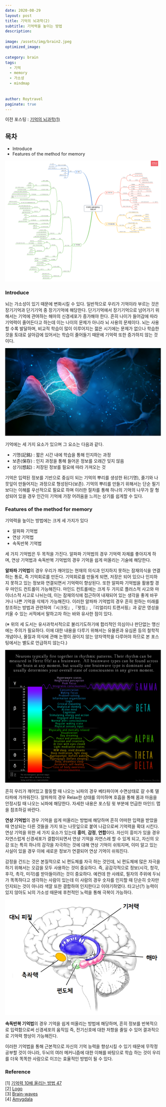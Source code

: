 ```yaml
---
date: 2020-08-29
layout: post
title: 기억의 뇌과학(2)
subtitle: 기억력을 높이는 방법
description:
  
image: /assets/img/brain2.jpeg
optimized_image:
  
category: brain
tags:
  - 기억
  - memory
  - 가소성
  - mindmap
  
  
author: Roytravel
paginate: true
---
```


이전 포스팅 : <a href="https://roytravel.github.io/brain-science-mindmap/">기억의 뇌과학(1)</a>

## 목차
* Introduce
* Features of the method for memory


![alt text](/assets/img/method-for-improving-memory.png)

### Introduce

뇌는 가소성이 있기 때문에 변화시킬 수 있다. 일반적으로 우리가 기억이라 부르는 것은 장기기억과 단기기억 중 장기기억에 해당한다. 단기기억에서 장기기억으로 넘어가기 위해서는 기억에 관여하는 해마의 신경세포가 증가해야 한다.  흔히 나이가 들어감에 따라 기억력이 줄어든다고 하는데 이는 나이의 문제가 아니라 뇌 사용의 문제이다. 뇌는 사용할 수록 발달하며, 비교적 학습이 많이 이루어지는 젊은 시기에는 문제가 없으나 학습한 것을 토대로 살아감에 있어서는 학습이 줄어들기 때문에 기억력 또한 증가하지 않는 것이다. 

![alt text](/assets/img/Synaptic-Plasticity.jpg)

기억에는 세 가지 요소가 있으며 그 요소는 다음과 같다.
* 기명(記銘) : 짧은 시간 내에 학습을 통해 인지하는 과정
* 보존(保存) : 인지 과정을 통해 들어온 정보를 오래간 잊지 않음
* 상기(想起) : 저장된 정보를 필요에 따라 가져오는 것

기억은 입력된 정보를 기반으로 중심이 되는 기억의 뿌리를 생성한 뒤(기명), 줄기와 나뭇잎이 만들어지는 과정으로 형성된다(보존). 기억의 뿌리를 만들기 위해서는 단순 필기보다는 이해를 우선적으로 필요로 하며 이러한 절차를 통해 하나의 기억의 나무가 잘 형성되어 있을 경우 인간이 기억에 가장 어려움을 느끼는 상기를 쉽게할 수 있다.

### Features of the method for memory

기억력을 높이는 방법에는 크게 세 가지가 있다
* 알파파 기억법
* 연상 기억법
* 속독반복 기억법

세 가지 기억법은 두 목적을 가진다. 알파파 기억법의 경우 기억력 자체를 좋아지게 하며, 연상 기억법과 속독반복 기억법의 경우 기억을 쉽게 떠올리는 기술에 해당한다.

**알파파 기억법**의 경우 우리가 깨어있는 현재의 의식과 인지하지 못하는 잠재의식을 연결하는 통로, 즉 기억회로를 만든다. 기억회로를 만들게 되면, 저장은 되어 있으나 인지하지 못하고 있는 정보와 연결되면서 기억력이 향상된다. 또한 알파파 기억법을 활용할 경우 마인드 컨트롤이 가능해진다. 마인드 컨트롤에는 크게 두 가지로 플러스적 사고와 마이너스적 사고로 나뉘는데, 이는 잠재의식에 접근하여 내재되어 있는 생각을 좋게 바꾸거나 나쁜 기억을 삭제가 가능해진다. 이러한 알파파 기억법의 경우 흔히 원하는 미래를 창조하는 방법과 관련하여『시크릿』,『왓칭』,『리얼리티 트랜서핑』과 같은 영성을 키울 수 있는 서적에서 말하고자 하는 바와 유사한 점이 있다.

(※ 위의 세 도서는 유사과학서적으로 불리기도하기에 합리적인 의심이나 판단없는 맹신에는 주의가 필요하다. 이에 대한 내용을 다루기 위해서는 유물론과 유심론 등의 철학적 개념이나, 물질과 의식에 관해 논쟁이 끊이지 않는 양자역학을 다루어야 하므로 본 포스팅에서는 별도로 언급하지 않는다.)

![alt text](/assets/img/brainwaves.jpg)

흔히 우리가 깨어있고 활동할 때 나오는 뇌파의 경우 베타파이며 수면상태로 갈 수록 델타파에 가까워진다. 알파파의 경우 Relax한 상태를 의미하며 호흡을 통해 몸과 마음을 안정시킬 때 나오는 뇌파에 해당한다. 자세한 내용은 포스팅 윗 부분에 언급한 마인드 맵을 참조하길 바란다.

**연상 기억법**의 경우 기억을 쉽게 떠올리는 방법에 해당하며 흔히 어떠한 입력을 받았을 때 연상되는 다른 것들을 가지 또는 나뭇잎으로 붙여 나감으로써 기억력을 확대 시킨다. 연상 기억을 위한 세 가지 요소가 있는데 <strong>흥미</strong>, <strong>감정</strong>, <strong>연합</strong>이다. 자신이 흥미가 있을 경우 자연스럽게 신경세포가 결합이되면서 연상 기억을 자연스레 할 수 있게 되고, 자신의 오감 또는 특히 하나의 감각을 자극하는 것에 대해 연상 기억이 쉬워지며, 이미 알고 있는 사실이 있을 경우 이에 새로운 정보가 연결되어 연상 기억이 쉬워진다.

감정을 건드는 것은 본질적으로 뇌 편도체를 자극 하는 것인데, 뇌 편도체에 많은 자극을 하기 위해서는 오감을 모두 사용하는 것이 중요하다. 즉, 공감각적으로 정보(시각, 청각, 후각, 촉각, 미각)를 받아들이려는 것이 중요하다. 예컨데 한 사례로, 필자의 주위에 두뇌가 똑똑하다고 생각하는 사람이 있는데 이 사람의 경우 숫자를 인지할 때 단순히 숫자만 인지되는 것이 아니라 색깔 또한 결합하여 인지한다고 이야기하였다. 타고난(?) 능력이 있지 않아도 뇌의 가소성 때문에 후천적인 노력을 통해 극복이 가능하다.

![alt text](/assets/img/amygdala.png)

**속독반복 기억법**의 경우 기억을 쉽게 떠올리는 방법에 해당하며, 흔히 정보를 반복적으로 입력함으로써 신경세포의 움직임 즉, 전기신호에 대한 저항을 줄일 수 있어 결과적으로 기억력 향상이 가능해진다.

이러한 기억법을 통해 근본적으로 자신의 기억 능력을 향상시킬 수 있기 때문에 무작정 공부할 것이 아니라, 두뇌의 여러 메커니즘에 대한 이해를 바탕으로 학습 하는 것이 우리를 더욱 똑똑한 사람으로 이끄는 효율적인 방법이 될 수 있다.

### Reference
[1] <a href="http://www.yes24.com/Product/Goods/1448452?OzSrank=1">기억력 10배 올리는 방법 47</a><br>
[2] <a href="https://www.regionalneurological.com/reasons-to-see-a-neurologist/">Logo</a><br>
[3] <a href="https://phaneronresider.wordpress.com/2017/12/13/brainwaves/">Brain-waves</a><br>
[4] <a href="https://lovelygirl27.tistory.com/51">Amygdala</a>